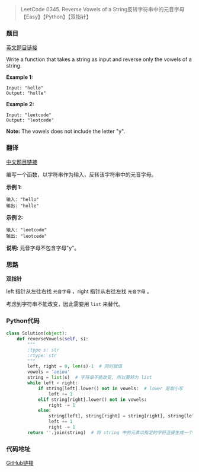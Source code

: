 > LeetCode 0345. Reverse Vowels of a String反转字符串中的元音字母【Easy】【Python】【双指针】

### 题目

[英文题目链接](https://leetcode.com/problems/reverse-vowels-of-a-string/)

Write a function that takes a string as input and reverse only the vowels of a string.

**Example 1:**

```
Input: "hello"
Output: "holle"
```

**Example 2:**

```
Input: "leetcode"
Output: "leotcede"
```

**Note:**
The vowels does not include the letter "y".

### 翻译

[中文题目链接](https://leetcode-cn.com/problems/reverse-vowels-of-a-string/)

编写一个函数，以字符串作为输入，反转该字符串中的元音字母。

**示例 1:**

```
输入: "hello"
输出: "holle"
```

**示例 2:**

```
输入: "leetcode"
输出: "leotcede"
```

**说明:**
元音字母不包含字母"y"。

### 思路

**双指针**

left 指针从左往右找 `元音字母` ，right 指针从右往左找 `元音字母` 。

考虑到字符串不能改变，因此需要用 `list` 来替代。

### Python代码

```python
class Solution(object):
    def reverseVowels(self, s):
        """
        :type s: str
        :rtype: str
        """
        left, right = 0, len(s)-1  # 同时赋值
        vowels = 'aeiou'
        string = list(s)  # 字符串不能改变, 所以要转为 list
        while left < right:
            if string[left].lower() not in vowels:  # lower 是取小写
                left += 1
            elif string[right].lower() not in vowels:
                right -= 1
            else:
                string[left], string[right] = string[right], string[left]
                left += 1
                right -= 1
        return ''.join(string)  # 将 string 中的元素以指定的字符连接生成一个新的字符串
```

### 代码地址

[GitHub链接](https://github.com/Wonz5130/LeetCode-Solutions/blob/master/solutions/0345-Reverse-Vowels-of-a-String/0345.py)

